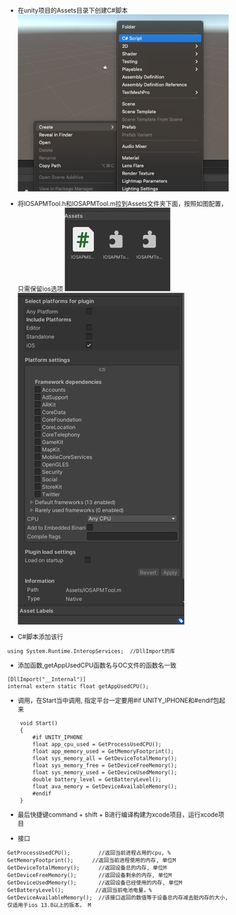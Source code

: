 * 在unity项目的Assets目录下创建C#脚本
![alt](2.png)

* 将IOSAPMTool.h和IOSAPMTool.m拉到Assets文件夹下面，按照如图配置，只需保留ios选项
![alt](3.png)
![alt](1.png)

* C#脚本添加该行
```
using System.Runtime.InteropServices;  //DllImport的库
```

* 添加函数,getAppUsedCPU函数名与OC文件的函数名一致
```
[DllImport("__Internal")]
internal extern static float getAppUsedCPU();
```

* 调用，在Start当中调用, 指定平台一定要用#if UNITY_IPHONE和#endif包起来
```
    void Start()
    {
        #if UNITY_IPHONE 
        float app_cpu_used = GetProcessUsedCPU();
        float app_memory_used = GetMemoryFootprint();
        float sys_memory_all = GetDeviceTotalMemory();
        float sys_memory_free = GetDeviceFreeMemory();
        float sys_memory_used = GetDeviceUsedMemory();
        double battery_level = GetBatteryLevel();
        float ava_memory = GetDeviceAvailableMemory();
        #endif
    }
```

* 最后快捷键command + shift + B进行编译构建为xcode项目，运行xcode项目

* 接口
```
GetProcessUsedCPU();         //返回当前进程占用的cpu, %
GetMemoryFootprint();      //返回当前进程使用的内存, 单位M
GetDeviceTotalMemory();      //返回设备总的内存, 单位M
GetDeviceFreeMemory();       //返回设备剩余的内存, 单位M
GetDeviceUsedMemory();       //返回设备已经使用的内存, 单位M
GetBatteryLevel();          //返回当前电池电量，%
GetDeviceAvailableMemory();  //该接口返回的数值等于设备总内存减去脏内存的大小,仅适用于ios 13.0以上的版本， M
```